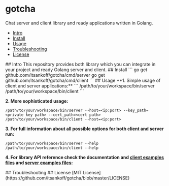 # gotcha
Chat server and client library and ready applications written in Golang.
* [Intro](#intro)
* [Install](#install)
* [Usage](#usage)
* [Troubleshooting](#troubleshooting)
* [License](#license)

<a name="intro">
## Intro
This repository provides both library which you can integrate in your project and ready Golang server and client.

<a name="install">
## Install
```
go get github.com/itsankoff/gotcha/cmd/server
go get github.com/itsankoff/gotcha/cmd/client
```

<a name="usage">
## Usage
**1. Simple usage of client and server applications:**  
```
/path/to/your/workspace/bin/server
/path/to/your/workspace/bin/client
```

**2. More sophisticated usage:**  
```
/path/to/your/workspace/bin/server --host=<ip:port> --key_path=<private key path> --cert_path=<cert path>
/path/to/your/workspace/bin/client --host=<ip:port>
```

**3. For full information about all possible options for both client and server run:**  
```
/path/to/your/workspace/bin/server --help
/path/to/your/workspace/bin/client --help
```

**4. For library API reference check the documentation and
    [client examples files](https://github.com/itsankoff/gotcha/blob/master/src/client/) and
    [server examples files](https://github.com/itsankoff/gotcha/blob/master/src/server/):**

<a name="troubleshooting">
## Troubleshooting

<a name="license">
## License
[MIT License](https://github.com/itsankoff/gotcha/blob/master/LICENSE)
